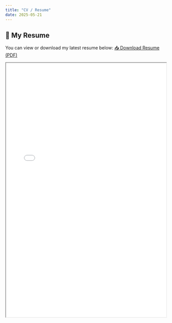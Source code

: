 ```yaml
---
title: "CV / Resume"
date: 2025-05-21
---
```


## 📄 My Resume

You can view or download my latest resume below:
<a href="content/Resume.pdf" target="_blank">📥 Download Resume (PDF)</a>

<iframe src="content/Resume.pdf" width="100%" height="800px"></iframe>

